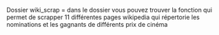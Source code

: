 Dossier wiki_scrap = dans le dossier vous pouvez trouver la fonction qui permet de scrapper 11 différentes pages wikipedia qui répertorie les nominations et les gagnants de différents prix de cinéma

